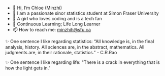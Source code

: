 - 👋 Hi, I’m Chloe (Minzhi)
- 🤩 I am a passionate sinor statistics student at Simon Fraser University
- 👀 A girl who loves coding and is a tech fan
- 🌱 Continuous Learning; Life Long Learner
- 📫 How to reach me: minzhih@sfu.ca


 
✨ One sentence I like regarding statistics: “All knowledge is, in the final analysis, history. All sciences are, in the abstract, mathematics. All judgments are, in their rationale, statistics.” - C.R.Rao

✨ One sentence I like regarding life: "There is a crack in everything that is how the light gets in."
<!---
minzhih/minzhih is a ✨ special ✨ repository because its `README.md` (this file) appears on your GitHub profile.
You can click the Preview link to take a look at your changes.
--->
